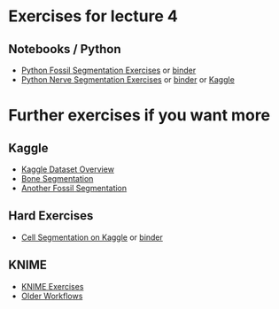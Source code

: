 
# Exercises for lecture 4
## Notebooks / Python
 - [Python Fossil Segmentation Exercises](https://github.com/ImagingLectures/Quantitative-Big-Imaging-2020/blob/master/Kaggle_Competitions/04-Fossil.ipynb) or [binder](http://mybinder.org/v2/gh/imaginglectures/quantitative-big-imaging-2020/master?filepath=Kaggle_Competitions/04-Fossil.ipynb)
 - [Python Nerve Segmentation Exercises](http://nbviewer.jupyter.org/github/imaginglectures/Quantitative-Big-Imaging-2020/blob/master/Kaggle_Competitions/04-Exercises.ipynb) or [binder](http://mybinder.org/v2/gh/imaginglectures/quantitative-big-imaging-2020/master?filepath=Kaggle_Competitions/04-Exercises.ipynb) or [Kaggle](https://www.kaggle.com/kmader/d/kmader/qbi-image-segmentation/fossil-data-viewing-and-analysis)

# Further exercises if you want more
## Kaggle

 - [Kaggle Dataset Overview](https://www.kaggle.com/kmader/qbi-image-segmentation)
 - [Bone Segmentation](https://www.kaggle.com/kmader/segmenting-cells-in-bone-data)
 - [Another Fossil Segmentation](https://www.kaggle.com/kmader/teeth-fossil-viewing)

## Hard Exercises

 - [Cell Segmentation on Kaggle](https://www.kaggle.com/gaborvecsei/basic-pure-computer-vision-segmentation-lb-0-229) or [binder](http://mybinder.org/v2/gh/kmader/quantitative-big-imaging-2019/master?filepath=Kaggle_Competitions/CV_CellSegmentation.ipynb)


## KNIME

- [KNIME Exercises](04-Description.md)
- [Older Workflows](https://github.com/kmader/Quantitative-Big-Imaging-2016/blob/master/Exercises/03-files/Workflows.zip?raw=true)
